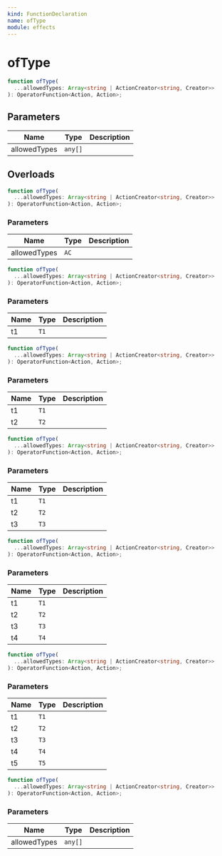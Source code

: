 ```yaml
---
kind: FunctionDeclaration
name: ofType
module: effects
---
```


# ofType

```ts
function ofType(
  ...allowedTypes: Array<string | ActionCreator<string, Creator>>
): OperatorFunction<Action, Action>;
```

## Parameters

| Name         | Type    | Description |
| ------------ | ------- | ----------- |
| allowedTypes | `any[]` |             |

## Overloads

```ts
function ofType(
  ...allowedTypes: Array<string | ActionCreator<string, Creator>>
): OperatorFunction<Action, Action>;
```

### Parameters

| Name         | Type | Description |
| ------------ | ---- | ----------- |
| allowedTypes | `AC` |             |

```ts
function ofType(
  ...allowedTypes: Array<string | ActionCreator<string, Creator>>
): OperatorFunction<Action, Action>;
```

### Parameters

| Name | Type | Description |
| ---- | ---- | ----------- |
| t1   | `T1` |             |

```ts
function ofType(
  ...allowedTypes: Array<string | ActionCreator<string, Creator>>
): OperatorFunction<Action, Action>;
```

### Parameters

| Name | Type | Description |
| ---- | ---- | ----------- |
| t1   | `T1` |             |
| t2   | `T2` |             |

```ts
function ofType(
  ...allowedTypes: Array<string | ActionCreator<string, Creator>>
): OperatorFunction<Action, Action>;
```

### Parameters

| Name | Type | Description |
| ---- | ---- | ----------- |
| t1   | `T1` |             |
| t2   | `T2` |             |
| t3   | `T3` |             |

```ts
function ofType(
  ...allowedTypes: Array<string | ActionCreator<string, Creator>>
): OperatorFunction<Action, Action>;
```

### Parameters

| Name | Type | Description |
| ---- | ---- | ----------- |
| t1   | `T1` |             |
| t2   | `T2` |             |
| t3   | `T3` |             |
| t4   | `T4` |             |

```ts
function ofType(
  ...allowedTypes: Array<string | ActionCreator<string, Creator>>
): OperatorFunction<Action, Action>;
```

### Parameters

| Name | Type | Description |
| ---- | ---- | ----------- |
| t1   | `T1` |             |
| t2   | `T2` |             |
| t3   | `T3` |             |
| t4   | `T4` |             |
| t5   | `T5` |             |

```ts
function ofType(
  ...allowedTypes: Array<string | ActionCreator<string, Creator>>
): OperatorFunction<Action, Action>;
```

### Parameters

| Name         | Type    | Description |
| ------------ | ------- | ----------- |
| allowedTypes | `any[]` |             |
